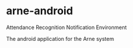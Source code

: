 # arne-android
Attendance Recognition Notification Environment

The android application for the Arne system
